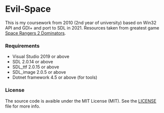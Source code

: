 # Evil-Space
This is my coursework from 2010 (2nd year of university) based on Win32 API and GDI+ and port to SDL in 2021. Resources taken from greatest game [Space Rangers 2 Dominators](https://en.wikipedia.org/wiki/Space_Rangers_2:_Dominators).

### Requirements

* Visual Studio 2019 or above
* SDL 2.0.14 or above
* SDL_ttf 2.0.15 or above
* SDL_image 2.0.5 or above
* Dotnet framework 4.5 or above (for tools)

### License

The source code is avaible under the MIT License (MIT). See the [LICENSE](LICENSE) file for more info.

